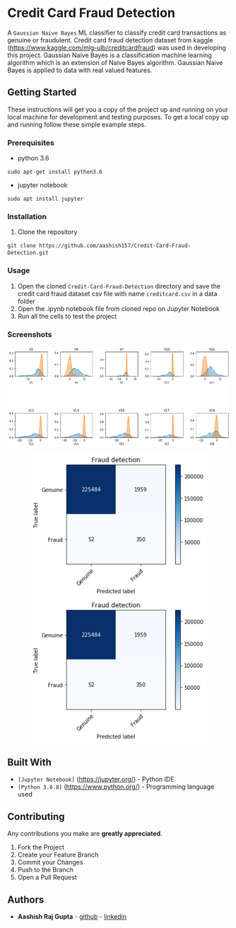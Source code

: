 # Credit Card Fraud Detection
A `Gaussian Naive Bayes` ML classifier to classify credit card transactions as genuine or fraudulent. Credit card fraud detection dataset from kaggle (https://www.kaggle.com/mlg-ulb/creditcardfraud) was used in developing this project. Gaussian Naive Bayes is a classification machine learning algorithm which is an extension of Naive Bayes algorithm. Gaussian Naive Bayes is applied to data with real valued features.

## Getting Started

These instructions will get you a copy of the project up and running on your local machine for development and testing purposes. To get a local copy up and running follow these simple example steps.

### Prerequisites

* python 3.6

```
sudo apt-get install python3.6
```
* jupyter notebook

```
sudo apt install jupyter
```

### Installation

1. Clone the repository
```
git clone https://github.com/aashish157/Credit-Card-Fraud-Detection.git
```


### Usage

1. Open the cloned `Credit-Card-Fraud-Detection` directory and save the credit card fraud dataset csv file with name `creditcard.csv` in a data folder
2. Open the .ipynb notebook file from cloned repo on Jupyter Notebook
3. Run all the cells to test the project

### Screenshots

<p align="center">
	<img align="center" src="screenshots/best_features.png" alt="best_features" title="Distribution plot of best features" width="700px"/>
</p>
	
<p align="center">
	<img src="screenshots/training_data_cm.png" alt="training data performance" title="Training Data Performance" width="400px"/>
	<img src="screenshots/test_data_cm.png" alt="test data performance" title="Test Data Performance" width="400px"/>
</p>


## Built With

* `[Jupyter Notebook]` (https://jupyter.org/) - Python IDE
* `[Python 3.6.8]` (https://www.python.org/) - Programming language used

## Contributing

Any contributions you make are **greatly appreciated**.

1. Fork the Project
2. Create your Feature Branch 
3. Commit your Changes
4. Push to the Branch
5. Open a Pull Request

## Authors

* **Aashish Raj Gupta** - [github](https://github.com/aashish157) - [linkedin](https://www.linkedin.com/in/aashish157)




